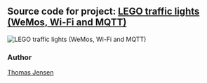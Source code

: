 ## Source code for project: [LEGO traffic lights (WeMos, Wi-Fi and MQTT)](https://www.stdout.no/wiki/LEGO_traffic_lights_(WeMos,_Wi-Fi_and_MQTT))

![LEGO traffic lights (WeMos, Wi-Fi and MQTT)](https://static.stdout.no/images/thumb/b/bb/LEGO_traffic_lights-20200131_000742.JPG/800px-LEGO_traffic_lights-20200131_000742.JPG)

### Author
[Thomas Jensen](https://thomas.stdout.no)
